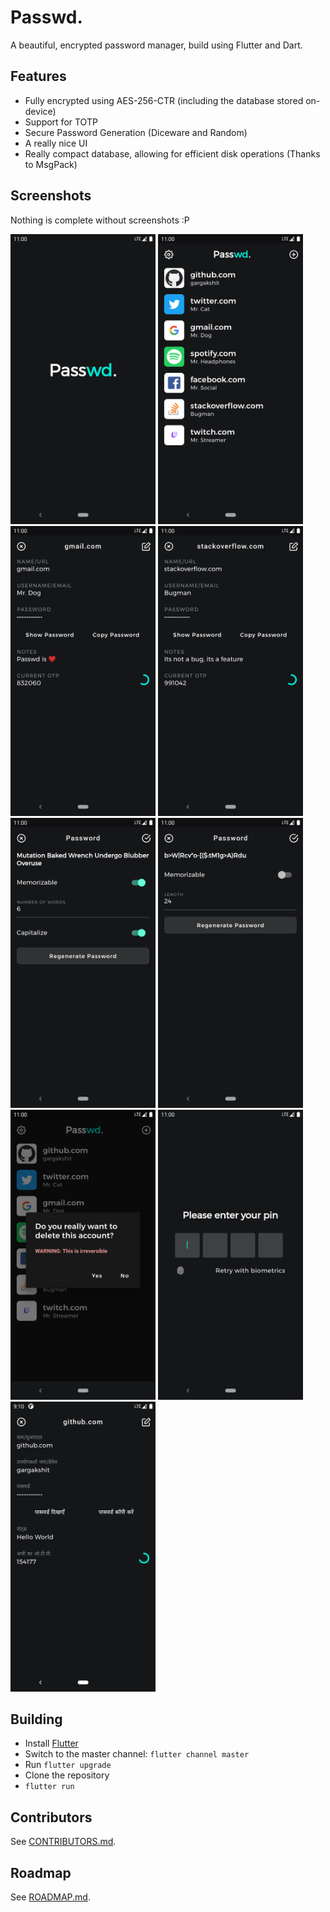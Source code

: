 # Passwd.

A beautiful, encrypted password manager, build using Flutter and Dart.

## Features

- Fully encrypted using AES-256-CTR (including the database stored on-device)
- Support for TOTP
- Secure Password Generation (Diceware and Random)
- A really nice UI
- Really compact database, allowing for efficient disk operations (Thanks to MsgPack)

## Screenshots

Nothing is complete without screenshots :P

<p align="left">
  <img src="./screenshots/splash.png" width="232px" />
  <img src="./screenshots/home.png" width="232px" />
  <img src="./screenshots/gmail_details.png" width="232px" />
  <img src="./screenshots/stackoverflow.png" width="232px" />
  <img src="./screenshots/password_gen_0.png" width="232px" />
  <img src="./screenshots/password_gen_1.png" width="232px" />
  <img src="./screenshots/deletion_notice.png" width="232px" />
  <img src="./screenshots/secure.png" width="232px" />
  <img src="./screenshots/hindi.png" width="232px" />
</p>

## Building

- Install [Flutter](https://flutter.dev)
- Switch to the master channel: `flutter channel master`
- Run `flutter upgrade`
- Clone the repository
- `flutter run`

## Contributors

See [CONTRIBUTORS.md](./CONTRIBUTORS.md).

## Roadmap

See [ROADMAP.md](./ROADMAP.md).
